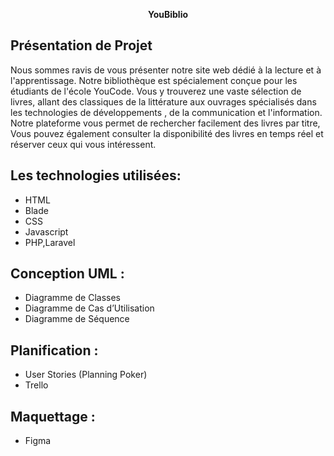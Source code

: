 <p align="center"><b>YouBiblio</b></a></p>

## Présentation de Projet

Nous sommes ravis de vous présenter notre site web dédié à la lecture et à l'apprentissage. Notre bibliothèque est spécialement conçue pour les étudiants de l'école YouCode.
  Vous y trouverez une vaste sélection de livres, allant des classiques de la littérature aux ouvrages spécialisés dans les technologies de développements , de la communication et l'information.
   Notre plateforme vous permet de rechercher facilement des livres par titre, 
Vous pouvez également consulter la disponibilité des livres en temps réel et réserver ceux qui vous intéressent.

## Les technologies utilisées:

- HTML
- Blade
- CSS
- Javascript
- PHP,Laravel

## Conception UML : 
- Diagramme de Classes
- Diagramme de Cas d’Utilisation
- Diagramme de Séquence

## Planification : 
- User Stories (Planning Poker)
- Trello

## Maquettage : 
- Figma
